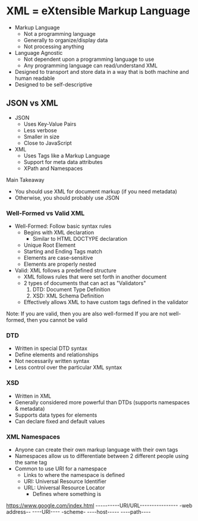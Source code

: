 # XML = eXtensible Markup Language
- Markup Language
    - Not a programming language
    - Generally to organize/display data
    - Not processing anything
- Language Agnostic
    - Not dependent upon a programming language to use
    - Any programming language can read/understand XML
- Designed to transport and store data in a way that is both machine and human readable
- Designed to be self-descriptive

## JSON vs XML
- JSON
    - Uses Key-Value Pairs
    - Less verbose
    - Smaller in size
    - Close to JavaScript
- XML
    - Uses Tags like a Markup Language
    - Support for meta data attributes
    - XPath and Namespaces

Main Takeaway
- You should use XML for document markup (if you need metadata)
- Otherwise, you should probably use JSON


### Well-Formed vs Valid XML
- Well-Formed: Follow basic syntax rules
    - Begins with XML declaration
        - Similar to HTML DOCTYPE declaration
    - Unique Root Element
    - Starting and Ending Tags match
    - Elements are case-sensitive
    - Elements are properly nested
- Valid: XML follows a predefined structure
    - XML follows rules that were set forth in another document
    - 2 types of documents that can act as "Validators"
        1. DTD: Document Type Definition
        2. XSD: XML Schema Definition
    - Effectively allows XML to have custom tags defined in the validator

Note: If you are valid, then you are also well-formed
If you are not well-formed, then you cannot be valid

### DTD
- Written in special DTD syntax
- Define elements and relationships
- Not necessarily written syntax
- Less control over the particular XML syntax

### XSD
- Written in XML
- Generally considered more powerful than DTDs (supports namespaces & metadata)
- Supports data types for elements
- Can declare fixed and default values

### XML Namespaces
- Anyone can create their own markup language with their own tags
- Namespaces allow us to differentiate between 2 different people using the same tag
- Common to use URI for a namespace
    - Links to where the namespace is defined
    - URI: Universal Resource Identifier
    - URL: Universal Resource Locator
        - Defines where something is

https://www.google.com/index.html
----------URI/URL----------------
        -web address--
                      ----URI----
-scheme-
        ----host-----
                     ----path----
